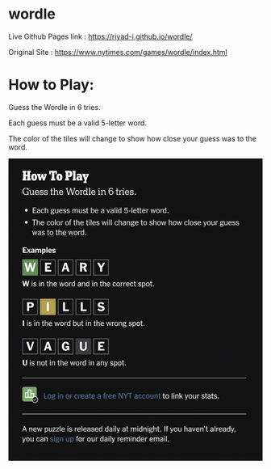 # wordle

Live Github Pages link : https://riyad-i.github.io/wordle/


Original Site : https://www.nytimes.com/games/wordle/index.html 

# How to Play:

Guess the Wordle in 6 tries.

Each guess must be a valid 5-letter word.

The color of the tiles will change to show how close your guess was to the word.

![How To Play](./HowToPlay.png)

